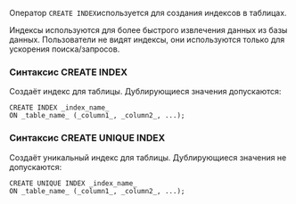 Оператор `CREATE INDEX`используется для создания индексов в таблицах.

Индексы используются для более быстрого извлечения данных из базы данных. Пользователи не видят индексы, они используются только для ускорения поиска/запросов.

### Синтаксис CREATE INDEX

Создаёт индекс для таблицы. Дублирующиеся значения допускаются:

```mysql
CREATE INDEX _index_name_  
ON _table_name_ (_column1_, _column2_, ...);
```

### Синтаксис CREATE UNIQUE INDEX

Создаёт уникальный индекс для таблицы. Дублирующиеся значения не допускаются:

```mysql
CREATE UNIQUE INDEX _index_name_  
ON _table_name_ (_column1_, _column2_, ...);
```